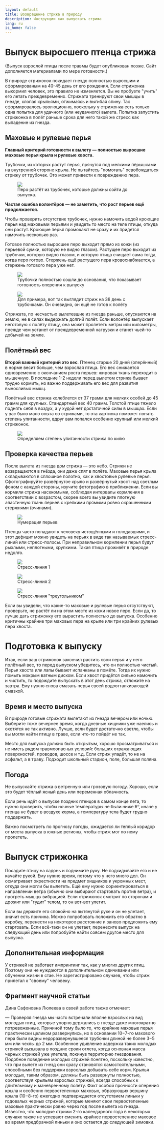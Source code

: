 ```yaml
---
layout: default
title: Возвращение стрижа в природу
description: Инструкции как выпускать стрижа
lang: ru
is_home: false
---
```


# Выпуск выросшего птенца стрижа


(Выпуск взрослой птицы после травмы будет опубликован позже.
Сайт дополняется материалами по мере готовности.)


В природе стрижонок покидает гнездо полностью выросшим и сформированым на 40-45 день от его рождения. Если стрижонка выкормил человек, это правило не изменяется. Вы не пробуете "учить" его летать преждевременно. Стрижата тренируют свои мышцы в гнезде, хлопая крыльями, отжимаясь и выгибая спину. Так сформировалось эволюционно, поскольку у стрижонка есть только одна попытка для удачного (или неудачного) вылета. Попытка запустить стрижонка в полёт раньше срока для него такой же стресс как выпадение из гнезда.

## Маховые и рулевые перья

**Главный критерий готовности к вылету — полностью выросшие маховые перья крыла и рулевые хвоста.** 

Трубочки, из которых растут перья, прячутся под мелкими пёрышками на внутренней стороне крыла. Не пытайтесь "помогать" освобождаться стрижу от трубочек. Это может привести к повреждению пера.

<div class="image-gallery">
<figure>
    <img  data-fancybox="my-gallery"  src="../assets/images/tubular-base-of-the-feather.png" frameborder="0">
    <figcaption>Перо растёт из трубочек, которые должны сойти до выпуска.</figcaption>
</figure>
</div>

**Частая ошибка волонтёров — не заметить, что рост перьев ещё продолжается.**


Чтобы проверить отсутствие трубочек, нужно намочить водой кроющие перья над маховыми перьями и увидеть то место на теле птицы, откуда они растут. Кроющие перья промокают не сразу и их придется намочить несколько раз.


Готовое полностью выросшее перо выходит прямо из кожи (из перьевой сумки, которую не видно глазом). Растущее перо выходит из трубочки, которую видно глазом, и которую птица счищает сама тогда, когда перо готово. Стержень ещё растущего пера кровоснабжается, а стержень готового пера уже нет.


<div class="image-gallery">

<figure>
    <img  data-fancybox="my-gallery"  src="../assets/images/without-tubular-base-of-the-feather.jpg" frameborder="0">
    <figcaption>Трубочки полностью сошли до основания, что показывает готовность оперения к выпуску</figcaption>
</figure>

<figure>
    <img  data-fancybox="my-gallery"  src="../assets/images/timeline_day_38.webp" frameborder="0">
    <figcaption>Для примера, вот так выглядит стриж на 38 день с трубочками. Он очевидно, он ещё не готов к полёту</figcaption>
</figure>
</div>


Стрижата, по несчастью вылетевшие из гнезда раньше, опускаются на землю, не в силах выдержать долгий полёт. Если волонтёр выпускает неготовую к полёту птицу, она может пролететь метры или километры, прежде чем устанет от преждевременной нагрузки и станет чьей-то добычей на земле.

## Полётный вес

**Второй важный критерий это вес**. Птенец старше 20 дней (оперённый) в норме весит больше, чем взрослая птица. Его вес снижается одновременно с окончанием роста перьев: жировая ткань переходит в мышечную. В последние 1-2 недели перед вылетом стрижа бывает трудно кормить, но важно поддерживать его вес для развития выносливых мышц.

Полётный вес стрижа колеблется от 37 грамм для мелких особей до 45 грамм  для крупных. Стандартный вес 40 грамм. Толстой птице тяжело поднять себя в воздух, а у худой нет достаточной силы в мышцах. Если у вас было мало опыта со стрижами, то эта картинка поможет понять степень упитанности, вдруг вам попался особенно крупный или мелкий стрижонок.

<div class="image-gallery">
<figure>
    <img  data-fancybox="my-gallery"  src="../assets/images/swift_chest.jpg" frameborder="0">
    <figcaption>Определяем степень упитанности стрижа по килю</figcaption>
</figure> 
</div>

## Проверка качества перьев

После вылета из гнезда дом стрижа — это небо. Стрижи не возвращаются в гнёзда, они даже спят в полёте. Маховые перья крыла складываются в сплошное полотно, как и хвостовые рулевые перья. Сфотографируйте развёрнутое крыло и развёрнутый хвост над светлым фоном с каждой стороны, изучите фотографию в приближении. Если вы кормили стрижа насекомыми, соблюдая интервалы кормления в соответствии с возрастом, скорее всего вы увидите плотную эластичную ткань перьев с крепкими прямыми ровно окрашенными стержнями (очинами).

<div class="image-gallery">
<figure>
    <img  data-fancybox="my-gallery"  src="../assets/images/fethers-count-rus.png" frameborder="0">
    <figcaption>Нумерация перьев</figcaption>
</figure>
</div>

Птенцы часто попадают к человеку истощёнными и голодавшими, и этот дефицит можно увидеть на перьях в виде так называемых стресс-линий или стресс-полосы. При неправильном кормлении перья будут рыхлыми, неплотными, хрупкими. Такая птица проживёт в природе недолго.

<div class="image-gallery">

<figure>
    <img  data-fancybox="my-gallery"  src="../assets/images/feather-stress-line.jpg" frameborder="0">
    <figcaption>Стресс-линия 1</figcaption>
</figure>

<figure>
    <img  data-fancybox="my-gallery"  src="../assets/images/feather-stress-line1.jpg" frameborder="0">
    <figcaption>Стресс-линия 2</figcaption>
</figure>

<figure>
    <img  data-fancybox="my-gallery"  src="../assets/images/feather-stress-line2.jpg" frameborder="0">
    <figcaption>Стресс-линия "треугольником"</figcaption>
</figure>
</div>


Если вы увидели, что какие-то маховые и рулевые перья отсутствуют, проверьте, не растёт ли на этом месте из кожи новое перо. Если да, то лучше дать стрижонку его вырастить полностью до выпуска. Особенно критичны крайние три маховых пера на крыле или три крайних рулевых пера хвоста.

# Подготовка к выпуску

Итак, если ваш стрижонок закончил растить свои перья и у него полётный вес, то перед выпуском убедитесь, что он полностью чистый. Перья хвоста или лапы бывают испачканы в помёте. Тогда их нужно помыть мокрым ватным диском. Если хвост придётся сильно намочить и чистить, то подождите выпускать в этот день стрижа, отложите на завтра. Ему нужно снова смазать перья своей водоотталкивающей смазкой.

## Время и место выпуска

В природе готовые стрижата вылетают из гнезда вечером или ночью. Выберите тоже вечернее время, когда дневные хищники уже наелись и охотятся не так активно. Лучше, если будет достаточно светло, чтобы вы могли найти птицу в траве, если что-то пойдёт не так. 

Место для выпуска должно быть открытым, хорошо просматриваться и не иметь рядом травмоопасных условий: больших отражающих поверхностей, проводов, шоссе и т.д. Если стриж упадёт, то не на асфальт, а в траву. Подходит школьный стадион, поле, большая поляна. 

## Погода

Не выпускайте стрижа в ветренную или грозовую погоду. Хорошо, если это будет тёплый ясный день или переменная облачность.

Если речь идёт о выпуске поздних птенцов в самом конце лета, то нужно проверить, чтобы ночные температуры не были ниже 9°, иначе у птенца не будет в воздухе корма, а температуру тела будет трудно поддержать.

Важно посмотреть по прогнозу погоды, ожидается ли теплый коридор от места выпуска в южные регионы, чтобы стриж мог по нему пролететь. 

# Выпуск стрижонка

Посадите птицу на ладонь и поднимите руку. Не подкидывайте его и не качайте рукой. Ему нужно время, потому что у него много дел. Он осматривает окрестности на предмет хищников и укромных мест, откуда они могли бы вылететь. Ещё ему нужно сориентироваться в направлении ветра (обычно они выбирают стартовать против ветра), и прогреть мышцы вибрацией. Если стрижонок смотрит по сторонам и дрожит или "гудит" телом, то он вот-вот улетит.

Если вы держите его спокойно на вытянутой руке и он не улетает, значит есть причина. Можно попробовать положить его обратно в коробку, перенести на некоторое расстояние и заново предложить ему стартовать. Если всё-таки он не улетает, перенесите выпуск на следующий день или попробуйте найти совсем другое место для выпуска.

## Дополнительная информация

У стрижей не работает импринтинг так, как у многих других птиц. Поэтому они не нуждаются в дополнительном одичивании или обучении жизни в стае. Не зарегистрировано случаев, чтобы стриж прилетал к "своему" человеку.


## Фрагмент научной статьи


Дина Сафоновна Люлеева в своей работе также отмечает: 

— Проверяя гнезда мы часто встречали вполне взрослых на вид молодых птиц, которые упорно держались в гнезде даже многократно потревоженные. Причиной тому было то, что крайние маховые перья практически целиком развернулись, но в основании 10−7-го махового пера были видны недоразвернувшееся трубочки длиной не более 3−5 мм или чехлы до 2 мм. Особенное удивление задержка таких молодых стрижей вызывала в поздние сроки отлета, когда основная масса черных стрижей уже улетела, покинув территорию гнездования. Подобное поведение молодых стрижей понятно, поскольку известно, что при вылете из гнезд они сразу становятся самостоятельными, способными без поддержки взрослых добывать себе корм.
Крылья молодых, таким образом, должны быть развернуты полностью, соответствуя крыльям взрослых стрижей, всегда способных к длительному и маневренному полету. Факт особой прочности оперения крыла и особенно первостепенных маховых, образующих вершину крыла (10−8-го) ежегодно подтверждается отсутствием линьки у годовалых черных стрижей, которые меняют свои первостепенные маховые практически ровно через год после вылета из гнезда. Известно, что молодые стрижи 2-го календарного года в некоторых случаях также не успевают сменить крайнее первостепенное маховое во время предбрачной линьки и оно остается до следующей зимовки.
